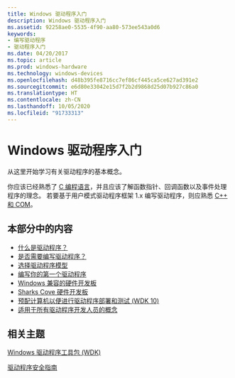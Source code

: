 ```yaml
---
title: Windows 驱动程序入门
description: Windows 驱动程序入门
ms.assetid: 92258ae0-5535-4f90-aa80-573ee543a0d6
keywords:
- 编写驱动程序
- 驱动程序入门
ms.date: 04/20/2017
ms.topic: article
ms.prod: windows-hardware
ms.technology: windows-devices
ms.openlocfilehash: d48b395fe8716cc7ef86cf445ca5ce627ad391e2
ms.sourcegitcommit: e6d80e33042e15d7f2b2d9868d25d07b927c86a0
ms.translationtype: HT
ms.contentlocale: zh-CN
ms.lasthandoff: 10/05/2020
ms.locfileid: "91733313"
---
```

# <a name="getting-started-with-windows-drivers"></a>Windows 驱动程序入门


从这里开始学习有关驱动程序的基本概念。

你应该已经熟悉了 [C 编程语言](/cpp/c-language/c-language-reference)，并且应该了解函数指针、回调函数以及事件处理程序的理念。 若要基于用户模式驱动程序框架 1.x 编写驱动程序，则应熟悉 [C++ 和 COM](/windows/win32/learnwin32/learn-to-program-for-windows)。

## <a name="span-idin_this_sectionspanin-this-section"></a><span id="in_this_section"></span>本部分中的内容


-   [什么是驱动程序？](what-is-a-driver-.md)
-   [是否需要编写驱动程序？](do-you-need-to-write-a-driver-.md)
-   [选择驱动程序模型](choosing-a-driver-model.md)
-   [编写你的第一个驱动程序](writing-your-first-driver.md)
-   [Windows 兼容的硬件开发板](windows-compatible-hardware-development-boards.md)
-   [Sharks Cove 硬件开发板](sharks-cove-hardware-development-board.md)
-   [预配计算机以便进行驱动程序部署和测试 (WDK 10)](provision-a-target-computer-wdk-8-1.md)
-   [适用于所有驱动程序开发人员的概念](concepts-and-knowledge-for-all-driver-developers.md)

## <a name="span-idrelated_topicsspanrelated-topics"></a><span id="related_topics"></span>相关主题


[Windows 驱动程序工具包 (WDK)](../index.yml)

[驱动程序安全指南](../driversecurity/index.md)

